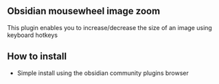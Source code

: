 ## Obsidian mousewheel image zoom

This plugin enables you to increase/decrease the size of an image using keyboard hotkeys

## How to install

- Simple install using the obsidian community plugins browser
